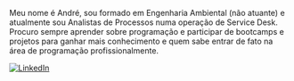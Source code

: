 Meu nome é André, sou formado em Engenharia Ambiental (não atuante) e atualmente sou Analistas de Processos numa operação de Service Desk.
Procuro sempre aprender sobre programação e participar de bootcamps e projetos para ganhar mais conhecimento e quem sabe entrar de fato na área de programação profissionalmente.

   
[![LinkedIn](https://img.shields.io/badge/LinkedIn-0077B5?style=for-the-badge&logo=linkedin&logoColor=white)](https://www.linkedin.com/in/andre-rocha93/)
   